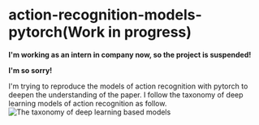 # action-recognition-models-pytorch(Work in progress)
**I'm working as an intern in company now, so the project is suspended!**

**I'm so sorry!**

I'm trying to reproduce the models of action recognition with pytorch to deepen the understanding of the paper. I follow the taxonomy of deep learning models of action recognition as follow. 
![The taxonomy of deep learning based models](http://m.qpic.cn/psb?/V146Uaoq2KWgA7/.rlEuCIe*T1BTj3MN*HcI0UG7.LRuqX9G1nKxi7HBAQ!/b/dDcBAAAAAAAA&bo=tAY8AwAAAAARB70!&rf=viewer_4)
